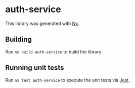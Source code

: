 # auth-service

This library was generated with [Nx](https://nx.dev).

## Building

Run `nx build auth-service` to build the library.

## Running unit tests

Run `nx test auth-service` to execute the unit tests via [Jest](https://jestjs.io).
